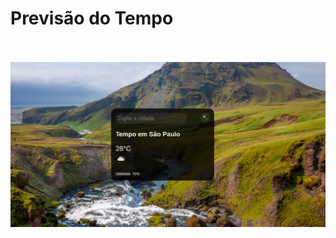 <h1>Previsão do Tempo</h1>
<br>
<br>

<img src="https://github.com/Alineaalvess/tempo/blob/main/img/tempo-p.png?raw=true">


